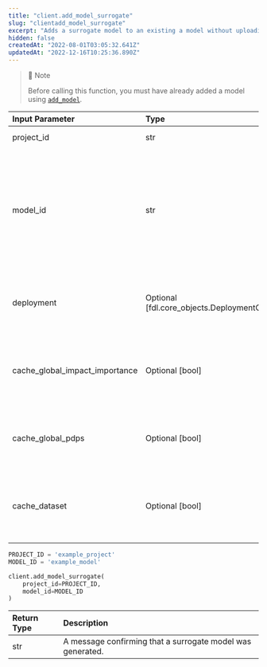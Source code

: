 ```yaml
---
title: "client.add_model_surrogate"
slug: "clientadd_model_surrogate"
excerpt: "Adds a surrogate model to an existing a model without uploading an artifact."
hidden: false
createdAt: "2022-08-01T03:05:32.641Z"
updatedAt: "2022-12-16T10:25:36.890Z"
---
```

> 📘 Note
> 
> Before calling this function, you must have already added a model using [`add_model`](/reference/clientadd_model).

| Input Parameter                | Type                                          | Default | Description                                                                                                                                                                                              |
| :----------------------------- | :-------------------------------------------- | :------ | :------------------------------------------------------------------------------------------------------------------------------------------------------------------------------------------------------- |
| project_id                     | str                                           | None    | The unique identifier for the project.                                                                                                                                                                   |
| model_id                       | str                                           | None    | A unique identifier for the model. Must be a lowercase string between 2-30 characters containing only alphanumeric characters and underscores. Additionally, it must not start with a numeric character. |
| deployment                     | Optional [fdl.core_objects.DeploymentOptions] | None    | A **DeploymentOptions** object containing information about the model deployment.                                                                                                                        |
| cache_global_impact_importance | Optional [bool]                               | True    | If True, global feature impact and global feature importance will be precomputed and cached when the model is onboarded.                                                                                 |
| cache_global_pdps              | Optional [bool]                               | False   | If True, global partial dependence plots will be precomputed and cached when the model is onboarded.                                                                                                     |
| cache_dataset                  | Optional [bool]                               | True    | If True, histogram information for the baseline dataset will be precomputed and cached when the model is onboarded.                                                                                      |

```python Usage
PROJECT_ID = 'example_project'
MODEL_ID = 'example_model'

client.add_model_surrogate(
    project_id=PROJECT_ID,
    model_id=MODEL_ID
)
```



| Return Type | Description                                                |
| :---------- | :--------------------------------------------------------- |
| str         | A message confirming that a surrogate model was generated. |